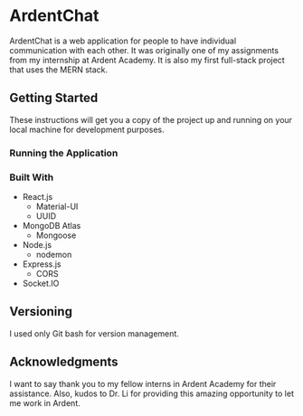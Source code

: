 # ArdentChat
ArdentChat is a web application for people to have individual communication with each other. It was originally one of my assignments from my internship at Ardent Academy. It is also my first full-stack project that uses the MERN stack.

## Getting Started
These instructions will get you a copy of the project up and running on your local machine for development purposes.

### Running the Application

### Built With
- React.js
  - Material-UI
  - UUID
- MongoDB Atlas
  - Mongoose
- Node.js
  - nodemon
- Express.js
  - CORS
- Socket.IO

## Versioning
I used only Git bash for version management.

## Acknowledgments
I want to say thank you to my fellow interns in Ardent Academy for their assistance. Also, kudos to Dr. Li for providing this amazing opportunity to let me work in Ardent.
